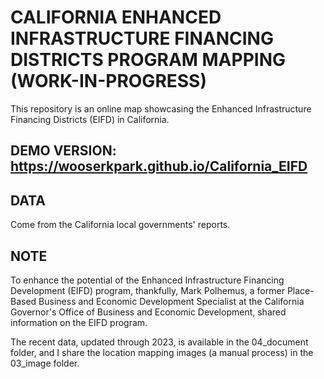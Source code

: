 # CALIFORNIA ENHANCED INFRASTRUCTURE FINANCING DISTRICTS PROGRAM MAPPING (WORK-IN-PROGRESS)
This repository is an online map showcasing the Enhanced Infrastructure Financing Districts (EIFD) in California.

## DEMO VERSION: https://wooserkpark.github.io/California_EIFD

## DATA

Come from the California local governments' reports.

## NOTE

To enhance the potential of the Enhanced Infrastructure Financing Development (EIFD) program, thankfully, Mark Polhemus, a former Place-Based Business and Economic Development Specialist at the California Governor's Office of Business and Economic Development, shared information on the EIFD program. 

The recent data, updated through 2023, is available in the 04_document folder, and I share the location mapping images (a manual process) in the 03_image folder.

